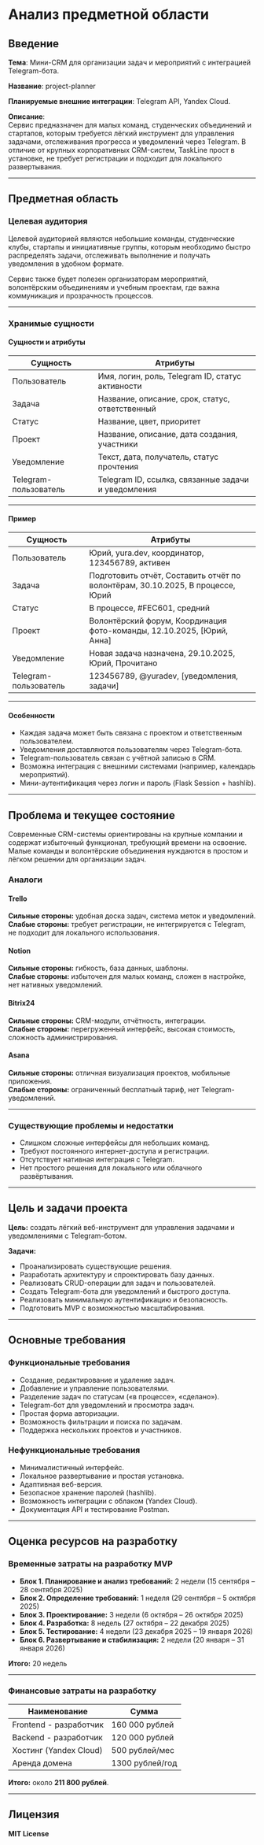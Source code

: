 # Анализ предметной области

## Введение

**Тема**: Мини-CRM для организации задач и мероприятий с интеграцией Telegram-бота.  

**Название**: project-planner  

**Планируемые внешние интеграции**: Telegram API, Yandex Cloud.  

**Описание**:  
Сервис предназначен для малых команд, студенческих объединений и стартапов, которым требуется лёгкий инструмент для управления задачами, отслеживания прогресса и уведомлений через Telegram. В отличие от крупных корпоративных CRM-систем, TaskLine прост в установке, не требует регистрации и подходит для локального развертывания.

---

## Предметная область

### Целевая аудитория

Целевой аудиторией являются небольшие команды, студенческие клубы, стартапы и инициативные группы, которым необходимо быстро распределять задачи, отслеживать выполнение и получать уведомления в удобном формате.

Сервис также будет полезен организаторам мероприятий, волонтёрским объединениям и учебным проектам, где важна коммуникация и прозрачность процессов.

---

### Хранимые сущности

#### Сущности и атрибуты

| Сущность       | Атрибуты                                                                 |
|----------------|--------------------------------------------------------------------------|
| Пользователь   | Имя, логин, роль, Telegram ID, статус активности                         |
| Задача         | Название, описание, срок, статус, ответственный                          |
| Статус         | Название, цвет, приоритет                                                |
| Проект         | Название, описание, дата создания, участники                             |
| Уведомление    | Текст, дата, получатель, статус прочтения                                |
| Telegram-пользователь | Telegram ID, ссылка, связанные задачи и уведомления                |

---

#### Пример

| Сущность     | Атрибуты                                                                 |
|---------------|--------------------------------------------------------------------------|
| Пользователь | Юрий, yura.dev, координатор, 123456789, активен                           |
| Задача       | Подготовить отчёт, Составить отчёт по волонтёрам, 30.10.2025, В процессе, Юрий |
| Статус       | В процессе, #FEC601, средний                                              |
| Проект       | Волонтёрский форум, Координация фото-команды, 12.10.2025, [Юрий, Анна]   |
| Уведомление  | Новая задача назначена, 29.10.2025, Юрий, Прочитано                      |
| Telegram-пользователь | 123456789, @yuradev, [уведомления, задачи]                       |

---

#### Особенности

- Каждая задача может быть связана с проектом и ответственным пользователем.  
- Уведомления доставляются пользователям через Telegram-бота.  
- Telegram-пользователь связан с учётной записью в CRM.  
- Возможна интеграция с внешними системами (например, календарь мероприятий).  
- Мини-аутентификация через логин и пароль (Flask Session + hashlib).  

---

## Проблема и текущее состояние

Современные CRM-системы ориентированы на крупные компании и содержат избыточный функционал, требующий времени на освоение. Малые команды и волонтёрские объединения нуждаются в простом и лёгком решении для организации задач.

### Аналоги

#### Trello  
**Сильные стороны:** удобная доска задач, система меток и уведомлений.  
**Слабые стороны:** требует регистрации, не интегрируется с Telegram, не подходит для локального использования.  

#### Notion  
**Сильные стороны:** гибкость, база данных, шаблоны.  
**Слабые стороны:** избыточен для малых команд, сложен в настройке, нет нативных уведомлений.  

#### Bitrix24  
**Сильные стороны:** CRM-модули, отчётность, интеграции.  
**Слабые стороны:** перегруженный интерфейс, высокая стоимость, сложность администрирования.  

#### Asana  
**Сильные стороны:** отличная визуализация проектов, мобильные приложения.  
**Слабые стороны:** ограниченный бесплатный тариф, нет Telegram-уведомлений.  

---

### Существующие проблемы и недостатки

- Слишком сложные интерфейсы для небольших команд.  
- Требуют постоянного интернет-доступа и регистрации.  
- Отсутствует нативная интеграция с Telegram.  
- Нет простого решения для локального или облачного развёртывания.  

---

## Цель и задачи проекта

**Цель:** создать лёгкий веб-инструмент для управления задачами и уведомлениями с Telegram-ботом.  

**Задачи:**

- Проанализировать существующие решения.  
- Разработать архитектуру и спроектировать базу данных.  
- Реализовать CRUD-операции для задач и пользователей.  
- Создать Telegram-бота для уведомлений и быстрого доступа.  
- Реализовать минимальную аутентификацию и безопасность.  
- Подготовить MVP с возможностью масштабирования.  

---

## Основные требования

### Функциональные требования

- Создание, редактирование и удаление задач.  
- Добавление и управление пользователями.  
- Разделение задач по статусам («в процессе», «сделано»).  
- Telegram-бот для уведомлений и просмотра задач.  
- Простая форма авторизации.  
- Возможность фильтрации и поиска по задачам.  
- Поддержка нескольких проектов и участников.  

### Нефункциональные требования

- Минималистичный интерфейс.  
- Локальное развертывание и простая установка.  
- Адаптивная веб-версия.  
- Безопасное хранение паролей (hashlib).  
- Возможность интеграции с облаком (Yandex Cloud).  
- Документация API и тестирование Postman.  

---

## Оценка ресурсов на разработку

### Временные затраты на разработку MVP

- **Блок 1. Планирование и анализ требований:** 2 недели (15 сентября – 28 сентября 2025)  
- **Блок 2. Определение требований:** 1 неделя (29 сентября – 5 октября 2025)  
- **Блок 3. Проектирование:** 3 недели (6 октября – 26 октября 2025)  
- **Блок 4. Разработка:** 8 недель (27 октября – 22 декабря 2025)  
- **Блок 5. Тестирование:** 4 недели (23 декабря 2025 – 19 января 2026)  
- **Блок 6. Развертывание и стабилизация:** 2 недели (20 января – 31 января 2026)  

**Итого:** 20 недель


---

### Финансовые затраты на разработку

| Наименование           | Сумма           |
|------------------------|-----------------|
| Frontend - разработчик | 160 000 рублей  |
| Backend - разработчик  | 120 000 рублей  |
| Хостинг (Yandex Cloud) | 500 рублей/мес  |
| Аренда домена          | 1300 рублей/год |

**Итого:** около **211 800 рублей**.

---

## Лицензия

**MIT License**
